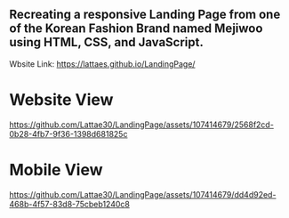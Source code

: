 ## Recreating a responsive Landing Page from one of the Korean Fashion Brand named Mejiwoo using HTML, CSS, and JavaScript.
Wbsite Link:
https://lattaes.github.io/LandingPage/ 

# Website View
https://github.com/Lattae30/LandingPage/assets/107414679/2568f2cd-0b28-4fb7-9f36-1398d681825c



# Mobile View

https://github.com/Lattae30/LandingPage/assets/107414679/dd4d92ed-468b-4f57-83d8-75cbeb1240c8

